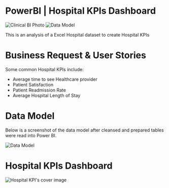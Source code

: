 # PowerBI | Hospital KPIs Dashboard
![Clinical BI Photo](https://user-images.githubusercontent.com/97487571/231564337-dbba444a-55f0-4c3c-a9b8-f267c5935b75.png)
![Data Model](https://github.com/antonionunnally/PowerBI/assets/97487571/3a7fae58-a592-4845-b4af-bc84e7fad515)


This is an analysis of a Excel Hospital dataset to create Hospital KPIs

# Business Request & User Stories
 Some common Hospital KPIs include:
 * Average time to see Healthcare provider
 * Patient Satisfaction
 * Patient Readmission Rate
 * Average Hospital Length of Stay

# Data Model
Below is a screenshot of the data model after cleansed and prepared tables were read into Power BI.

![Data Model](https://github.com/antonionunnally/PowerBI/assets/97487571/f497e1d7-b27e-493e-87b2-83a482dcc084)

# Hospital KPIs Dashboard
![Hospital KPI's cover image](https://github.com/antonionunnally/PowerBI/assets/97487571/38117cf6-94c9-41b9-817d-27dd0c90f0a5)

